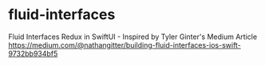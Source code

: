 # fluid-interfaces
Fluid Interfaces Redux in SwiftUI - Inspired by Tyler Ginter's Medium Article https://medium.com/@nathangitter/building-fluid-interfaces-ios-swift-9732bb934bf5
